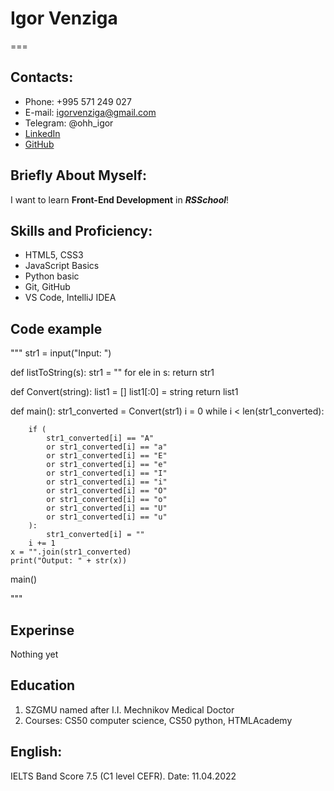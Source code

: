 # Igor Venziga
===
## Contacts:

* Phone: +995 571 249 027
* E-mail: igorvenziga@gmail.com
* Telegram: @ohh_igor
* [LinkedIn]('https://www.linkedin.com/in/igorven/')
* [GitHub]('https://github.com/IgorBass')
## Briefly About Myself:

I want to learn **Front-End Development** in ***RSSchool***!

## Skills and Proficiency:

* HTML5, CSS3
* JavaScript Basics
* Python basic
* Git, GitHub
* VS Code, IntelliJ IDEA

## Code example

"""
str1 = input("Input: ")


def listToString(s):
    str1 = ""
    for ele in s:
        return str1


def Convert(string):
    list1 = []
    list1[:0] = string
    return list1

def main():
    str1_converted = Convert(str1)
    i = 0
    while i < len(str1_converted):


        if (
            str1_converted[i] == "A"
            or str1_converted[i] == "a"
            or str1_converted[i] == "E"
            or str1_converted[i] == "e"
            or str1_converted[i] == "I"
            or str1_converted[i] == "i"
            or str1_converted[i] == "O"
            or str1_converted[i] == "o"
            or str1_converted[i] == "U"
            or str1_converted[i] == "u"
        ):
            str1_converted[i] = ""
        i += 1
    x = "".join(str1_converted)
    print("Output: " + str(x))


main()

"""

## Experinse

Nothing yet

## Education

1. SZGMU named after I.I. Mechnikov    Medical Doctor
2. Courses: CS50 computer science, CS50 python, HTMLAcademy

## English: 

IELTS Band Score 7.5 (C1 level CEFR). Date: 11.04.2022